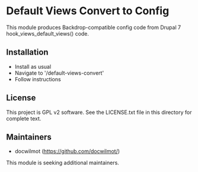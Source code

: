 Default Views Convert to Config
=======================

This module produces Backdrop-compatible config code from Drupal 7 
hook_views_default_views() code.

Installation
------------

- Install as usual
- Navigate to '/default-views-convert'
- Follow instructions

License
-------

This project is GPL v2 software. See the LICENSE.txt file in this directory for
complete text.

Maintainers
-----------

- docwilmot (https://github.com/docwilmot/)

This module is seeking additional maintainers.
